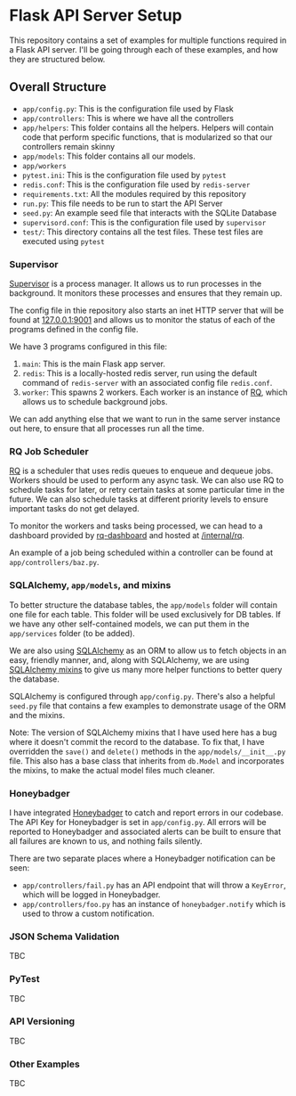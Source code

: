 # Flask API Server Setup

This repository contains a set of examples for multiple functions required in a Flask API server. I'll be going through each of these examples, and how they are structured below.

## Overall Structure

- `app/config.py`: This is the configuration file used by Flask
- `app/controllers`: This is where we have all the controllers
- `app/helpers`: This folder contains all the helpers. Helpers will contain code that perform specific functions, that is modularized so that our controllers remain skinny
- `app/models`: This folder contains all our models.
- `app/workers`
- `pytest.ini`: This is the configuration file used by `pytest`
- `redis.conf`: This is the configuration file used by `redis-server`
- `requirements.txt`: All the modules required by this repository
- `run.py`: This file needs to be run to start the API Server
- `seed.py`: An example seed file that interacts with the SQLite Database
- `supervisord.conf`: This is the configuration file used by `supervisor`
- `test/`: This directory contains all the test files. These test files are executed using `pytest`

### Supervisor

[Supervisor](http://supervisord.org/index.html) is a process manager. It allows us to run processes in the background. It monitors these processes and ensures that they remain up.

The config file in thie repository also starts an inet HTTP server that will be found at [127.0.0.1:9001](http://127.0.0.1:9001) and allows us to monitor the status of each of the programs defined in the config file.

We have 3 programs configured in this file:

1. `main`: This is the main Flask app server.
1. `redis`: This is a locally-hosted redis server, run using the default command of `redis-server` with an associated config file `redis.conf`.
1. `worker`: This spawns 2 workers. Each worker is an instance of [RQ](#rq-job-scheduler), which allows us to schedule background jobs.

We can add anything else that we want to run in the same server instance out here, to ensure that all processes run all the time.

### RQ Job Scheduler

[RQ](https://python-rq.org/) is a scheduler that uses redis queues to enqueue and dequeue jobs. Workers should be used to perform any async task. We can also use RQ to schedule tasks for later, or retry certain tasks at some particular time in the future. We can also schedule tasks at different priority levels to ensure important tasks do not get delayed.

To monitor the workers and tasks being processed, we can head to a dashboard provided by [rq-dashboard](https://github.com/Parallels/rq-dashboard) and hosted at [/internal/rq](http://127.0.0.1:5000/internal/rq).

An example of a job being scheduled within a controller can be found at `app/controllers/baz.py`.

### SQLAlchemy, `app/models`, and mixins

To better structure the database tables, the `app/models` folder will contain one file for each table. This folder will be used exclusively for DB tables. If we have any other self-contained models, we can put them in the `app/services` folder (to be added).

We are also using [SQLAlchemy](https://docs.sqlalchemy.org/en/13/) as an ORM to allow us to fetch objects in an easy, friendly manner, and, along with SQLAlchemy, we are using [SQLAlchemy mixins](https://github.com/absent1706/sqlalchemy-mixins) to give us many more helper functions to better query the database.

SQLAlchemy is configured through `app/config.py`. There's also a helpful `seed.py` file that contains a few examples to demonstrate usage of the ORM and the mixins.

Note: The version of SQLAlchemy mixins that I have used here has a bug where it doesn't commit the record to the database. To fix that, I have overridden the `save()` and `delete()` methods in the `app/models/__init__.py` file. This also has a base class that inherits from `db.Model` and incorporates the mixins, to make the actual model files much cleaner.

### Honeybadger

I have integrated [Honeybadger](https://docs.honeybadger.io/lib/python.html) to catch and report errors in our codebase. The API Key for Honeybadger is set in `app/config.py`. All errors will be reported to Honeybadger and associated alerts can be built to ensure that all failures are known to us, and nothing fails silently.

There are two separate places where a Honeybadger notification can be seen:
- `app/controllers/fail.py` has an API endpoint that will throw a `KeyError`, which will be logged in Honeybadger.
- `app/controllers/foo.py` has an instance of `honeybadger.notify` which is used to throw a custom notification.

### JSON Schema Validation

TBC

### PyTest

TBC

### API Versioning

TBC

### Other Examples

TBC
